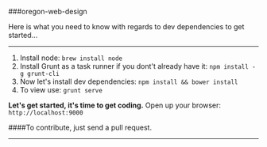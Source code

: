 ###oregon-web-design

Here is what you need to know with regards to dev dependencies to get started...
___
1. Install node: ``brew install node``
2. Install Grunt as a task runner if you dont't already have it: ``npm install -g grunt-cli``
3. Now let's install dev dependencies: ``npm install && bower install``
5. To view use: ``grunt serve``

__Let's get started, it's time to get coding.__ Open up your browser: ``http://localhost:9000``

####To contribute, just send a pull request.
___
